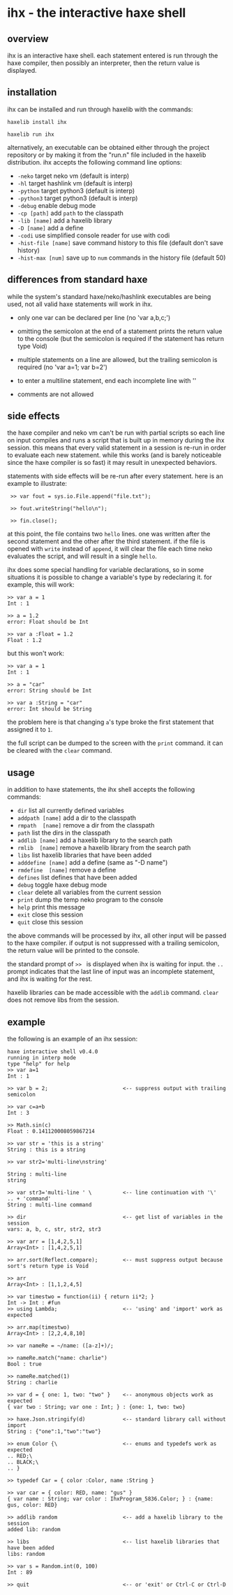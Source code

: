 ihx - the interactive haxe shell
================================

overview
--------

ihx is an interactive haxe shell.  each statement entered is run
through the haxe compiler, then possibly an interpreter, then the
return value is displayed.


installation
------------

ihx can be installed and run through haxelib with the commands:

    haxelib install ihx

    haxelib run ihx

alternatively, an executable can be obtained either through the
project repository or by making it from the "run.n" file included in
the haxelib distribution.  ihx accepts the following command line
options:

- `-neko`             target neko vm (default is interp)
- `-hl`               target hashlink vm (default is interp)
- `-python`           target python3 (default is interp)
- `-python3`          target python3 (default is interp)
- `-debug`            enable debug mode
- `-cp [path]`        add `path` to the classpath
- `-lib [name]`       add a haxelib library
- `-D [name]`         add a define
- `-codi`             use simplified console reader for use with codi
- `-hist-file [name]` save command history to this file (default don't save history)
- `-hist-max [num]`   save up to `num` commands in the history file (default 50)


differences from standard haxe
------------------------------

while the system's standard haxe/neko/hashlink executables are being
used, not all valid haxe statements will work in ihx.

- only one var can be declared per line (no 'var a,b,c;')

- omitting the semicolon at the end of a statement prints the return
  value to the console (but the semicolon is required if the statement
  has return type Void)

- multiple statements on a line are allowed, but the trailing
  semicolon is required (no 'var a=1; var b=2')

- to enter a multiline statement, end each incomplete line with '\'

- comments are not allowed


side effects
------------

the haxe compiler and neko vm can't be run with partial scripts so
each line on input compiles and runs a script that is built up in
memory during the ihx session.  this means that every valid statement
in a session is re-run in order to evaluate each new statement.  while
this works (and is barely noticeable since the haxe compiler is so
fast) it may result in unexpected behaviors.

statements with side effects will be re-run after every statement.
here is an example to illustrate:

     >> var fout = sys.io.File.append("file.txt");

     >> fout.writeString("hello\n");

     >> fin.close();

at this point, the file contains two `hello` lines.  one was written
after the second statement and the other after the third statement.
if the file is opened with `write` instead of `append`, it will clear
the file each time neko evaluates the script, and will result in a
single `hello`.

ihx does some special handling for variable declarations, so in some
situations it is possible to change a variable's type by redeclaring
it.  for example, this will work:

    >> var a = 1
    Int : 1

    >> a = 1.2
    error: Float should be Int

    >> var a :Float = 1.2
    Float : 1.2

but this won't work:

    >> var a = 1
    Int : 1

    >> a = "car"
    error: String should be Int

    >> var a :String = "car"
    error: Int should be String

the problem here is that changing `a`'s type broke the first
statement that assigned it to `1`.

the full script can be dumped to the screen with the `print` command.
it can be cleared with the `clear` command.


usage
-----

in addition to haxe statements, the ihx shell accepts the following
commands:

- `dir`               list all currently defined variables
- `addpath [name]`    add a dir to the classpath
- `rmpath  [name]`    remove a dir from the classpath
- `path`              list the dirs in the classpath
- `addlib [name]`     add a haxelib library to the search path
- `rmlib  [name]`     remove a haxelib library from the search path
- `libs`              list haxelib libraries that have been added
- `adddefine [name]`  add a define (same as "-D name")
- `rmdefine  [name]`  remove a define
- `defines`           list defines that have been added
- `debug`             toggle haxe debug mode
- `clear`             delete all variables from the current session
- `print`             dump the temp neko program to the console
- `help`              print this message
- `exit`              close this session
- `quit`              close this session

the above commands will be processed by ihx, all other input will be
passed to the haxe compiler.  if output is not suppressed with a
trailing semicolon, the return value will be printed to the console.

the standard prompt of `>> ` is displayed when ihx is waiting for
input.  the `.. ` prompt indicates that the last line of input was an
incomplete statement, and ihx is waiting for the rest.

haxelib libraries can be made accessible with the `addlib` command.
`clear` does not remove libs from the session.


example
-------

the following is an example of an ihx session:

    haxe interactive shell v0.4.0
    running in interp mode
    type "help" for help
    >> var a=1
    Int : 1

    >> var b = 2;                        <-- suppress output with trailing semicolon

    >> var c=a+b
    Int : 3

    >> Math.sin(c)
    Float : 0.141120008059867214

    >> var str = 'this is a string'
    String : this is a string

    >> var str2='multi-line\nstring'

    String : multi-line
    string

    >> var str3='multi-line ' \          <-- line continuation with '\'
    .. + 'command'
    String : multi-line command

    >> dir                               <-- get list of variables in the session
    vars: a, b, c, str, str2, str3

    >> var arr = [1,4,2,5,1]
    Array<Int> : [1,4,2,5,1]

    >> arr.sort(Reflect.compare);        <-- must suppress output because sort's return type is Void

    >> arr
    Array<Int> : [1,1,2,4,5]

    >> var timestwo = function(ii) { return ii*2; }
    Int -> Int : #fun
    >> using Lambda;                     <-- 'using' and 'import' work as expected

    >> arr.map(timestwo)
    Array<Int> : [2,2,4,8,10]

    >> var nameRe = ~/name: ([a-z]+)/;

    >> nameRe.match("name: charlie")
    Bool : true

    >> nameRe.matched(1)
    String : charlie

    >> var d = { one: 1, two: "two" }    <-- anonymous objects work as expected
    { var two : String; var one : Int; } : {one: 1, two: two}

    >> haxe.Json.stringify(d)            <-- standard library call without import
    String : {"one":1,"two":"two"}

    >> enum Color {\                     <-- enums and typedefs work as expected
    .. RED;\
    .. BLACK;\
    .. }

    >> typedef Car = { color :Color, name :String }

    >> var car = { color: RED, name: "gus" }
    { var name : String; var color : IhxProgram_5836.Color; } : {name: gus, color: RED}

    >> addlib random                     <-- add a haxelib library to the session
    added lib: random

    >> libs                              <-- list haxelib libraries that have been added
    libs: random

    >> var s = Random.int(0, 100)
    Int : 89

    >> quit                              <-- or 'exit' or Ctrl-C or Ctrl-D
